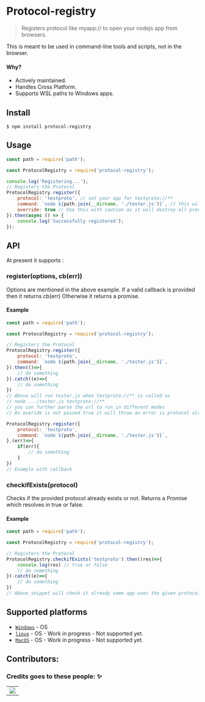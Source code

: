 # Protocol-registry

> Registers protocol like myapp:// to open your nodejs app from browsers. 

This is meant to be used in command-line tools and scripts, not in the browser.

#### Why?

- Actively maintained.
- Handles Cross Platform.
- Supports WSL paths to Windows apps.

## Install

```
$ npm install protocol-registry
```

## Usage

```js
const path = require('path');

const ProtocolRegistry = require('protocol-registry');

console.log('Registering...');
// Registers the Protocol
ProtocolRegistry.register({
    protocol: 'testproto', // set your app for testproto://**
    command: `node ${path.join(__dirname, './tester.js')}`, // this will be executed with a extra argument %url from which it was initiated
    override: true // Use this with caution as it will destroy all previous Registrations on this protocol
}).then(async () => {
    console.log('Successfully registered');
});
```

## API

At present it supports :

### register(options, cb(err))

Options are mentioned in the above example.
If a valid callback is provided then it returns cb(err)
Otherwise it returns a promise.

#### Example

```js
const path = require('path');

const ProtocolRegistry = require('protocol-registry');

// Registers the Protocol
ProtocolRegistry.register({
    protocol: 'testproto',
    command: `node ${path.join(__dirname, './tester.js')}`,
}).then(()=>{
    // do something
}).catch((e)=>{
    // do something
})
// Above will run tester.js when testproto://** is called as 
// node .../tester.js testproto://** 
// you can further parse the url to run in different modes
// As overide is not passed true it will throw an error is protocol already exists

ProtocolRegistry.register({
    protocol: 'testproto',
    command: `node ${path.join(__dirname, './tester.js')}`,
},(err)=>{
    if(err){
        // do something
    }
})
// Example with callback
```
### checkifExists(protocol)

Checks if the provided protocol already exists or not.
Returns a Promise which resolves in true or false.

#### Example

```js
const path = require('path');

const ProtocolRegistry = require('protocol-registry');

// Registers the Protocol
ProtocolRegistry.checkifExists('testproto').then((res)=>{
    console.log(res) // true or false
    // do something
}).catch((e)=>{
    // do something
})
// Above snippet will check it already some app uses the given protocol or not
```


## Supported platforms

- [`Windows`](https://g.co/kgs/bm4Z4b) - OS
- [`linux`](https://g.co/kgs/xXAi4C) - OS - Work in progress - Not supported yet.
- [`MacOS`](https://g.co/kgs/k8yG4U) - OS - Work in progress - Not supported yet.

## Contributors:

### Credits goes to these people: ✨

<table>
	<tr>
		<td>
            <a href="https://github.com/Shubham-Kumar-2000/protocol-registry/graphs/contributors">
                <img src="https://contrib.rocks/image?repo=Shubham-Kumar-2000/protocol-registry" />
            </a>
		</td>
	</tr>
</table>
